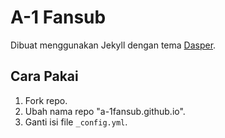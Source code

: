 # A-1 Fansub
Dibuat menggunakan Jekyll dengan tema [Dasper](https://github.com/ozgrozer/dasper).

## Cara Pakai
1. Fork repo.
2. Ubah nama repo "a-1fansub.github.io".
3. Ganti isi file `_config.yml`.
